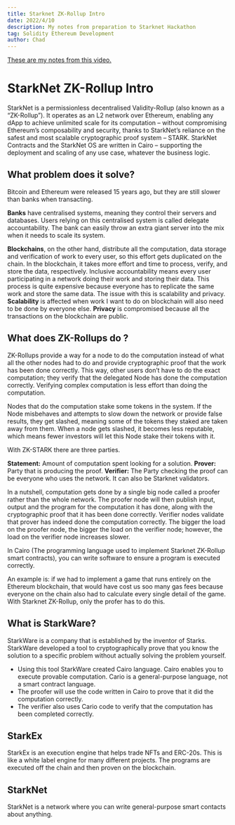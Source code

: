 ```yaml
---
title: Starknet ZK-Rollup Intro
date: 2022/4/10
description: My notes from preparation to Starknet Hackathon
tag: Solidity Ethereum Development
author: Chad
---
```


[These are my notes from this video.](https://www.youtube.com/watch?v=E4YO11rHMhw)

# StarkNet ZK-Rollup Intro

StarkNet is a permissionless decentralised Validity-Rollup (also known as a “ZK-Rollup”). It operates as an L2 network over Ethereum, enabling any dApp to achieve unlimited scale for its computation – without compromising Ethereum’s composability and security, thanks to StarkNet’s reliance on the safest and most scalable cryptographic proof system – STARK.
StarkNet Contracts and the StarkNet OS are written in Cairo – supporting the deployment and scaling of any use case, whatever the business logic.

## What problem does it solve?

Bitcoin and Ethereum were released 15 years ago, but they are still slower than banks when transacting.

**Banks** have centralised systems, meaning they control their servers and databases.
Users relying on this centralised system is called delegate accountability. The bank can easily throw an extra giant server into the mix when it needs to scale its system.

**Blockchains**, on the other hand, distribute all the computation, data storage and verification of work to every user, so this effort gets duplicated on the chain.
In the blockchain, it takes more effort and time to process, verify, and store the data, respectively.
Inclusive accountability means every user participating in a network doing their work and storing their data.
This process is quite expensive because everyone has to replicate the same work and store the same data. The issue with this is scalability and privacy. **Scalability** is affected when work I want to do on blockchain will also need to be done by everyone else. **Privacy** is compromised because all the transactions on the blockchain are public.

## What does ZK-Rollups do ?

ZK-Rollups provide a way for a node to do the computation instead of what all the other nodes had to do and provide cryptographic proof that the work has been done correctly. This way, other users don’t have to do the exact computation; they verify that the delegated Node has done the computation correctly. Verifying complex computation is less effort than doing the computation.

Nodes that do the computation stake some tokens in the system. If the Node misbehaves and attempts to slow down the network or provide false results, they get slashed, meaning some of the tokens they staked are taken away from them. When a node gets slashed, it becomes less reputable, which means fewer investors will let this Node stake their tokens with it.

With ZK-STARK there are three parties.

**Statement:** Amount of computation spent looking for a solution.
**Prover:** Party that is producing the proof.
**Verifier:** The Party checking the proof can be everyone who uses the network. It can also be Starknet validators.

In a nutshell, computation gets done by a single big node called a proofer rather than the whole network. The proofer node will then publish input, output and the program for the computation it has done, along with the cryptographic proof that it has been done correctly. Verifier nodes validate that prover has indeed done the computation correctly. The bigger the load on the proofer node, the bigger the load on the verifier node; however, the load on the verifier node increases slower.

In Cairo (The programming language used to implement Starknet ZK-Rollup smart contracts), you can write software to ensure a program is executed correctly.

An example is: if we had to implement a game that runs entirely on the Ethereum blockchain, that would have cost us soo many gas fees because everyone on the chain also had to calculate every single detail of the game. With Starknet ZK-Rollup, only the profer has to do this.

## What is StarkWare?

StarkWare is a company that is established by the inventor of Starks. StarkWare developed a tool to cryptographically prove that you know the solution to a specific problem without actually solving the problem yourself.

- Using this tool StarkWare created Cairo language. Cairo enables you to execute provable computation. Cario is a general-purpose language, not a smart contract language.
- The proofer will use the code written in Cairo to prove that it did the computation correctly.
- The verifier also uses Cario code to verify that the computation has been completed correctly.

## StarkEx

StarkEx is an execution engine that helps trade NFTs and ERC-20s. This is like a white label engine for many different projects. The programs are executed off the chain and then proven on the blockchain.

## StarkNet

StarkNet is a network where you can write general-purpose smart contacts about anything.
